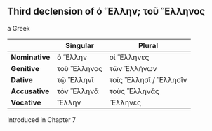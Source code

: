 ## Third declension of ὁ Ἕλλην; τοῦ Ἕλληνος

a Greek

|                | Singular    | Plural                |
|----------------|-------------|-----------------------|
| **Nominative** | ὁ Ἕλλην     | οἱ Ἕλληνες            |
| **Genitive**   | τοῦ Ἕλληνος | τῶν Ἑλλήνων           |
| **Dative**     | τῷ Ἕλληνῐ   | τοῖς Ἕλλησῐ / Ἕλλησῐν |
| **Accusative** | τὸν Ἕλληνᾰ  | τοὺς Ἕλληνᾰς          |
| **Vocative**   | Ἕλλην       | Ἕλληνες               |


Introduced in Chapter 7
